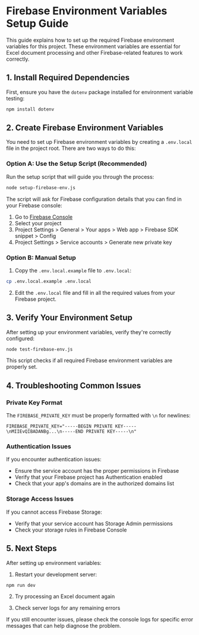 # Firebase Environment Variables Setup Guide

This guide explains how to set up the required Firebase environment variables for this project. These environment variables are essential for Excel document processing and other Firebase-related features to work correctly.

## 1. Install Required Dependencies

First, ensure you have the `dotenv` package installed for environment variable testing:

```bash
npm install dotenv
```

## 2. Create Firebase Environment Variables

You need to set up Firebase environment variables by creating a `.env.local` file in the project root. There are two ways to do this:

### Option A: Use the Setup Script (Recommended)

Run the setup script that will guide you through the process:

```bash
node setup-firebase-env.js
```

The script will ask for Firebase configuration details that you can find in your Firebase console:

1. Go to [Firebase Console](https://console.firebase.google.com/)
2. Select your project
3. Project Settings > General > Your apps > Web app > Firebase SDK snippet > Config
4. Project Settings > Service accounts > Generate new private key

### Option B: Manual Setup

1. Copy the `.env.local.example` file to `.env.local`:

```bash
cp .env.local.example .env.local
```

2. Edit the `.env.local` file and fill in all the required values from your Firebase project.

## 3. Verify Your Environment Setup

After setting up your environment variables, verify they're correctly configured:

```bash
node test-firebase-env.js
```

This script checks if all required Firebase environment variables are properly set.

## 4. Troubleshooting Common Issues

### Private Key Format

The `FIREBASE_PRIVATE_KEY` must be properly formatted with `\n` for newlines:

```
FIREBASE_PRIVATE_KEY="-----BEGIN PRIVATE KEY-----\nMIIEvQIBADANBg...\n-----END PRIVATE KEY-----\n"
```

### Authentication Issues

If you encounter authentication issues:
- Ensure the service account has the proper permissions in Firebase
- Verify that your Firebase project has Authentication enabled
- Check that your app's domains are in the authorized domains list

### Storage Access Issues

If you cannot access Firebase Storage:
- Verify that your service account has Storage Admin permissions
- Check your storage rules in Firebase Console

## 5. Next Steps

After setting up environment variables:

1. Restart your development server:
```bash
npm run dev
```

2. Try processing an Excel document again

3. Check server logs for any remaining errors

If you still encounter issues, please check the console logs for specific error messages that can help diagnose the problem.